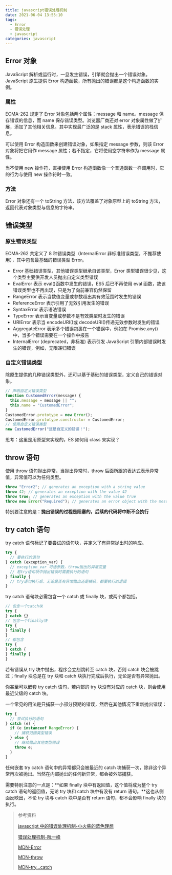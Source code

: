 ```yaml
---
title: javascript错误处理机制
date: 2021-06-04 13:55:10
tags:
  - Error
  - 错误处理
  - javascript
categories: javascript
---
```


## Error 对象

JavaScript 解析或运行时，一旦发生错误，引擎就会抛出一个错误对象。JavaScript 原生提供 Error 构造函数，所有抛出的错误都是这个构造函数的实例。

### 属性

ECMA-262 规定了 Error 对象包括两个属性：message 和 name。message 保存错误的信息，而 name 保存错误类型。浏览器厂商还对 error 对象属性做了扩展，添加了其他相关信息。其中实现最广泛的是 stack 属性，表示错误的栈信息。

可以使用 Error 构造函数来创建错误对象，如果指定 message 参数，则该 Error 对象将把它用作 message 属性；若不指定，它将使用空字符串作为 message 属性。

当不使用 new 操作符，直接使用 Error 构造函数像一个普通函数一样调用时，它的行为与使用 new 操作符时一致。

### 方法

Error 对象还有一个 toString 方法，该方法覆盖了对象原型上的 toString 方法，返回代表对象类型与信息的字符串。

<!-- more -->

## 错误类型

### 原生错误类型

ECMA-262 共定义了 8 种错误类型（InternalError 非标准错误类型，不推荐使用），其中包含最基础的错误类型 Error。

- Error 基础错误类型，其他错误类型继承自该类型，Error 类型错误很少见，这个类型主要供开发人员抛出自定义类型错误
- EvalError 表示 eval()函数中发生的错误，ES5 后已不再使用 eval 函数，故该错误类型也不再出现，只是为了向前兼容仍然保留
- RangeError 表示当数值变量或参数超出其有效范围时发生的错误
- ReferenceError 表示引用了无效引用发生的错误
- SyntaxError 表示语法错误
- TypeError 表示当变量或参数不是有效类型时发生的错误
- URIError 表示当 encodeURI()或 decodeURI()传递无效参数时发生的错误
- AggregateError 表示多个错误包裹在一个错误中，例如在 Promise.any()中，当多个错误需要在一个操作中报告
- InternalError (deprecated，非标准) 表示引发 JavaScript 引擎内部错误时发生的错误，例如，无限递归错误

### 自定义错误类型

除原生提供的几种错误类型外，还可以基于基础的错误类型，定义自己的错误对象。

```js
// 声明自定义错误类型
function CustomedError(message) {
  this.message = message || "";
  this.name = "CustomedError";
}
CustomedError.prototype = new Error();
CustomedError.prototype.constructor = CustomedError;
// 使用自定义错误类型
new CustomedError("这是自定义的错误！");
```

思考：这里是用原型来实现的，ES 如何用 class 来实现？

## throw 语句

使用 throw 语句抛出异常，当抛出异常时，throw 后面所跟的表达式表示异常值，异常值可以为任何类型。

```js
throw "Error2"; // generates an exception with a string value
throw 42; // generates an exception with the value 42
throw true; // generates an exception with the value true
throw new Error("Required"); // generates an error object with the message of Required
```

特别要注意的是：**抛出错误的过程是阻塞的，后续的代码将中断不会执行**

## try catch 语句

try catch 语句标记了要尝试的语句块，并定义了有异常抛出时的响应。

```js
try {
  // 要执行的语句
} catch (exception_var) {
  // exception_var 可选参数，throw抛出的异常变量
  // 若try语句块中抛出错误时需要执行的语句
} finally {
  // try语句执行后，无论是否有异常抛出还是捕获，都要执行的逻辑
}
```

try catch 语句块必需包含一个 catch 或 finally 块，或两个都包括。

```js
// 包含一个catch块
try {
} catch {}
// 包含一个finally块
try {
} finally {
}
// 都包含
try {
} catch {
} finally {
}
```

若有错误从 try 块中抛出，程序会立刻跳转至 catch 块，否则 catch 块会被跳过；finally 块总是在 try 块和 catch 块执行完成后执行，无论是否有异常抛出。

你甚至可以嵌套 try catch 语句，若内部的 try 块没有对应的 catch 块，则会使用最近父级的 catch 块。

一个常见的用法是只捕获一小部分预期的错误，然后在其他情况下重新抛出错误：

```js
try {
  // 尝试执行的语句
} catch (e) {
  if (e instanceof RangeError) {
    // 捕获范围类型错误
  } else {
    // 继续抛出其他类型错误
    throw e;
  }
}
```

任何嵌套 try catch 语句中的异常都只会被最近的 catch 块捕获一次，除非这个异常再次被抛出。当然在内部抛出的任何新异常，都会被外部捕获。

需要特别注意的一点是：**如果 finally 块中有返回值，这个值将成为整个 try catch 语句的返回值，无论 try 块和 catch 块中有没有 return 语句。**这也从侧面反映出，不论 try 块与 catch 块中是否有 return 语句，都不会影响 finally 块的执行。

> 参考资料
>
> [javascript 中的错误处理机制-小火柴的蓝色理想](https://www.cnblogs.com/xiaohuochai/p/5677490.html)
>
> [错误处理机制-阮一峰](https://javascript.ruanyifeng.com/grammar/error.html#toc0)
>
> [MDN-Error](https://developer.mozilla.org/en-US/docs/Web/JavaScript/Reference/Global_Objects/Error)
>
> [MDN-throw](https://developer.mozilla.org/en-US/docs/Web/JavaScript/Reference/Statements/throw)
>
> [MDN-try...catch](https://developer.mozilla.org/en-US/docs/Web/JavaScript/Reference/Statements/try...catch)

